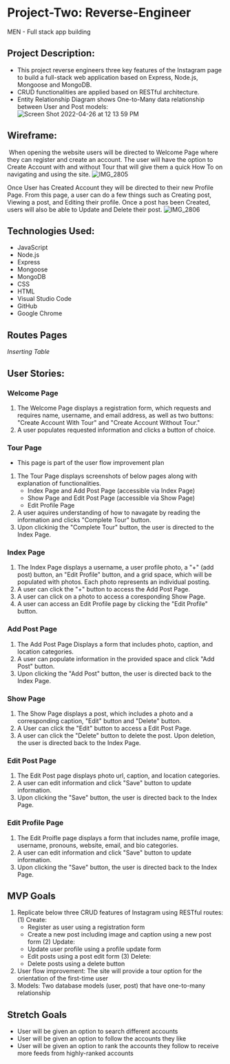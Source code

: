 # Project-Two: Reverse-Engineer
MEN - Full stack app building

## **Project Description:**
- This project reverse engineers three key features of the Instagram page to build a full-stack web application based on Express, Node.js, Mongoose and MongoDB. 
- CRUD functionalities are applied based on RESTful architecture.
- Entity Relationship Diagram shows One-to-Many data relationship between User and Post models:
![Screen Shot 2022-04-26 at 12 13 59 PM](https://user-images.githubusercontent.com/79298250/165356456-4b5f5b47-648b-46b0-b195-07e7f3354895.png)

## **Wireframe:**
<img src="" alt="" width=""/></img>
When opening the website users will be directed to Welcome Page where they can register and create an account. The user will have the option to Create Account with and without Tour that will give them a quick How To on navigating and using the site. 
![IMG_2805](https://user-images.githubusercontent.com/101548840/165372339-d15d18b1-1a85-4f1a-bb22-768846abed29.jpg)

Once User has Created Account they will be directed to their new Profile Page. From this page, a user can do a few things such as Creating post, Viewing a post, and Editing their profile. Once a post has been Created, users will also be able to Update and Delete their post.
![IMG_2806](https://user-images.githubusercontent.com/101548840/165372362-ac98cebb-386d-434c-9354-c2a6a0d20b3d.jpg)


## **Technologies Used:**
- JavaScript
- Node.js
- Express
- Mongoose
- MongoDB
- CSS
- HTML
- Visual Studio Code
- GitHub
- Google Chrome

## **Routes Pages**
 *Inserting Table*  


## **User Stories:**
### Welcome Page  
1. The Welcome Page displays a registration form, which requests and requires name, username, and email address, as well as two buttons: "Create Account With Tour" and "Create Account Without Tour."
2. A user populates requested information and clicks a button of choice.

### Tour Page 
* This page is part of the user flow improvement plan
1. The Tour Page displays screenshots of below pages along with explanation of functionalities.
   - Index Page and Add Post Page (accessible via Index Page)
   - Show Page and Edit Post Page (accessible via Show Page)
   - Edit Profile Page
2. A user aquires understanding of how to navagate by reading the information and clicks "Complete Tour" button.
3. Upon clickinig the "Complete Tour" button, the user is directed to the Index Page.

### Index Page 
1. The Index Page displays a username, a user profile photo, a "+" (add post) button, an "Edit Profile" button, and a grid space, which will be populated with photos. Each photo represents an individual posting.
2. A user can click the "+" button to access the Add Post Page.
3. A user can click on a photo to access a coresponding Show Page.
4. A user can access an Edit Profile page by clicking the "Edit Profile" button.

### Add Post Page 
1. The Add Post Page Displays a form that includes photo, caption, and location categories.
2. A user can populate information in the provided space and click "Add Post" button.
3. Upon clicking the "Add Post" button, the user is directed back to the Index Page.

### Show Page 
1. The Show Page displays a post, which includes a photo and a corresponding caption, "Edit" button and "Delete" button. 
2. A User can click the "Edit" button to access a Edit Post Page.
3. A user can click the "Delete" button to delete the post. Upon deletion, the user is directed back to the Index Page.

### Edit Post Page
1. The Edit Post page displays photo url, caption, and location categories.
2. A user can edit information and click "Save" button to update information.
3. Upon clicking the "Save" button, the user is directed back to the Index Page.

### Edit Profile Page 
1. The Edit Proifle page displays a form that includes name, profile image, username, pronouns, website, email, and bio categories.
2. A user can edit information and click "Save" button to update information.
3. Upon clicking the "Save" button, the user is directed back to the Index Page.


## **MVP Goals**
1. Replicate below three CRUD features of Instagram using RESTful routes:
   (1) Create: 
      - Register as user using a registration form
      - Create a new post including image and caption using a new post form
   (2) Update:
      - Update user profile using a profile update form
      - Edit posts using a post edit form
   (3) Delete:
      - Delete posts using a delete button
2. User flow improvement: The site will provide a tour option for the orientation of the first-time user
3. Models: Two database models (user, post) that have one-to-many relationship

## **Stretch Goals**
- User will be given an option to search different accounts
- User will be given an option to follow the accounts they like
- User will be given an option to rank the accounts they follow to receive more feeds from highly-ranked accounts 

